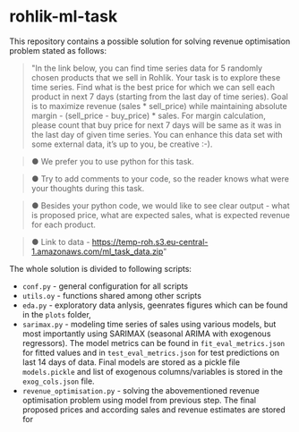 # rohlik-ml-task

This repository contains a possible solution for solving revenue optimisation problem stated as follows:

>"In the link below, you can find time series data for 5 randomly chosen products that we sell in Rohlik.
Your task is to explore these time series. Find what is the best price for which we can sell each product
in next 7 days (starting from the last day of time series). Goal is to maximize revenue (sales * sell_price)
while maintaining absolute margin - (sell_price - buy_price) * sales. For margin calculation, please count
that buy price for next 7 days will be same as it was in the last day of given time series. You can
enhance this data set with some external data, it’s up to you, be creative :-).

>● We prefer you to use python for this task.

>● Try to add comments to your code, so the reader knows what were your thoughts during this task.

>● Besides your python code, we would like to see clear output - what is proposed price, what are expected sales, what is expected revenue for each product.

>● Link to data - https://temp-roh.s3.eu-central-1.amazonaws.com/ml_task_data.zip"

The whole solution is divided to following scripts:
- `conf.py` - general configuration for all scripts
- `utils.oy` - functions shared among other scripts
- `eda.py` - exploratory data anlysis, geenrates figures which can be found in the `plots` folder, 
- `sarimax.py` - modeling time series of sales using various models, but most importantly using SARIMAX (seasonal ARIMA with exogenous regressors). The model metrics can be found in `fit_eval_metrics.json` for fitted values and in `test_eval_metrics.json` for test predictions on last 14 days of data. Final models are stored as a pickle file `models.pickle` and list of exogenous columns/variables is stored in the `exog_cols.json` file.
- `revenue_optimisation.py` - solving the abovementioned revenue optimisation problem using model from previous step. The final proposed prices and according sales and revenue estimates are stored for 